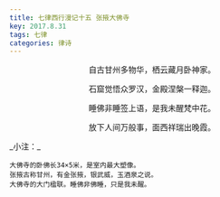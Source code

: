 ```yaml
---
title: 七律西行漫记十五 张掖大佛寺
key: 2017.8.31
tags: 七律
categories: 律诗
---
```


<p align="center">自古甘州多物华，栖云藏月卧神家。
</p>
<p align="center">石窟觉悟众罗汉，金殿涅槃一释迦。
</p>
<p align="center">睡佛非睡签上语，是我未醒梵中花。
</p>
<p align="center">放下人间万般事，面西祥瑞出晚霞。
</p>
_小注：_

```
大佛寺的卧佛长34×5米，是室内最大塑像。
张掖古称甘州，有金张掖，银武威，玉酒泉之说。
大佛寺的大门楹联。睡佛非佛睡，只是我未醒。
```